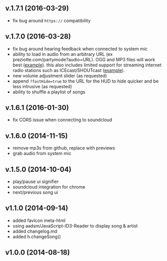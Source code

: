 
v.1.7.1 (2016-03-29)
--------------------
- fix bug around `https://` compatibility

v.1.7.0 (2016-03-28)
--------------------
- fix bug around hearing feedback when connected to system mic
- ability to load in audio from an arbitrary URL (ex preziotte.com/partymode?audio=URL).  OGG and MP3 files will work best ([example](https://preziotte.com/partymode?audio=https://upload.wikimedia.org/wikipedia/en/4/45/ACDC_-_Back_In_Black-sample.ogg)).  this also includes limited support for streaming internet radio stations such as ICEcast/SHOUTcast ([example](https://preziotte.com/partymode?audio=http://dw2.hopto.org:8080/dance.mp3)).
- new volume adjustment slider (as requested)
- append `?fastHide=true` to the URL for the HUD to hide quicker and be less intrusive (as requested)
- ability to shuffle a playlist of songs


v.1.6.1 (2016-01-30)
--------------------
- fix CORS issue when connecting to soundcloud


v.1.6.0 (2014-11-15)
--------------------
- remove mp3s from github, replace with previews
- grab audio from system mic


v.1.5.0 (2014-10-04)
--------------------
- play/pause ui signifier
- soundcloud integration for chrome
- next/previous song ui


v1.1.0 (2014-09-14)
-------------------
- added favicon meta-html
- using aadsm/JavaScript-ID3-Reader to display song & artist
- added changelog.md
- added h.changeSong()

v1.0.0 (2014-08-18)
-------------------
